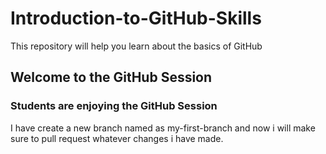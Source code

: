 # Introduction-to-GitHub-Skills
This repository will help you learn about the basics of GitHub
## Welcome to the GitHub Session
### Students are enjoying the GitHub Session

I have create a new branch named as my-first-branch and now i will make sure to pull request whatever changes i have made.
